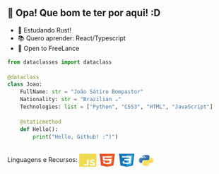 ## 👋 Opa! Que bom te ter por aqui! :D

- 🌱 Estudando Rust!
- 📚 Quero aprender: React/Typescript
- 🍳 Open to FreeLance

```python
from dataclasses import dataclass

@dataclass
class Joao:
    FullName: str = "João Sátiro Bompastor"
    Nationality: str = "Brazilian ☕"
    Technologies: list = ["Python", "CSS3", "HTML", "JavaScript"]

    @staticmethod
    def Hello():
        print("Hello, Github! :^)")
```

<div style="display: inline_block"><br>
   Linguagens e Recursos:
  <img align="center" alt="Rafa-Js" height="30" width="40" src="https://raw.githubusercontent.com/devicons/devicon/master/icons/javascript/javascript-plain.svg">
  <img align="center" alt="Rafa-HTML" height="30" width="40" src="https://raw.githubusercontent.com/devicons/devicon/master/icons/html5/html5-original.svg">
  <img align="center" alt="Rafa-CSS" height="30" width="40" src="https://raw.githubusercontent.com/devicons/devicon/master/icons/css3/css3-original.svg">
  <img align="center" alt="Rafa-Python" height="30" width="40" src="https://raw.githubusercontent.com/devicons/devicon/master/icons/python/python-original.svg">
</div>
